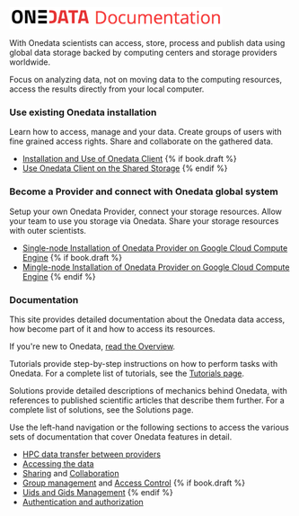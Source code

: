 <p align="left">
<img src="doc/img/heading.png" width="380">
</p>
With Onedata scientists can access, store, process and publish data using global data storage backed by computing centers and storage providers worldwide.

Focus on analyzing data, not on moving data to the computing resources, access the results directly from your local computer.


### Use existing Onedata installation
Learn how to access, manage and your data. Create groups of users with fine grained access rights. Share and collaborate on the gathered data.

- [Installation and Use of Onedata Client](doc/tutorial/screencast_oneclient_remote.md)
{% if book.draft %}
- [Use Onedata Client on the Shared Storage]()
{% endif %}

### Become a Provider and connect with Onedata global system

Setup your own Onedata Provider, connect your storage resources. Allow your team to use you storage via Onedata. Share your storage resources with outer scientists.

- [Single-node Installation of Onedata Provider on Google Cloud Compute Engine]()
{% if book.draft %}
- [Mingle-node Installation of Onedata Provider on Google Cloud Compute Engine]()
{% endif %}

### Documentation
This site provides detailed documentation about the Onedata data access, how become part of it and how to access its resources.

If you're new to Onedata, [read the Overview](doc/overview.md).

Tutorials provide step-by-step instructions on how to perform tasks with Onedata. For a complete list of tutorials, see the [Tutorials page](doc/tutorials.md).

Solutions provide detailed descriptions of mechanics behind Onedata, with references to published scientific articles that describe them further. For a complete list of solutions, see the Solutions page.


Use the left-hand navigation or the following sections to access the various sets of documentation that cover Onedata features in detail.

- [HPC data transfer between providers](doc/solutions/rtransfer.md)
- [Accessing the data]()
- [Sharing](doc/data_sharing.md) and [Collaboration](doc/space_collaboration.md)
- [Group management](doc/group_management.md) and [Access Control](doc/access_control.md) {% if book.draft %}
- [Uids and Gids Management]() {% endif %}
- [Authentication and authorization](doc/solutions/authentication.md)
